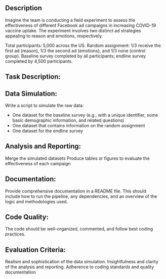 ## Description
Imagine the team is conducting a field experiment to assess the effectiveness of different Facebook ad campaigns in increasing COVID-19 vaccine uptake. The experiment involves two distinct ad strategies appealing to reason and emotions, respectively.

Total participants: 5,000 across the US.
Random assignment: 1/3 receive the first ad (reason), 1/3 the second ad (emotions), and 1/3 none (control group).
Baseline survey completed by all participants; endline survey completed by 4,500 participants.

## Task Description:
## Data Simulation:
Write a script to simulate the raw data:

  - One dataset for the baseline survey (e.g., with a unique identifier, some basic demographic information, and related questions)
  - One dataset that contains information on the random assignment
  - One dataset for the endline survey

## Analysis and Reporting:
Merge the simulated datasets
Produce tables or figures to evaluate the effectiveness of each campaign

## Documentation:
Provide comprehensive documentation in a README file. This should include how to run the pipeline, any dependencies, and an overview of the logic and methodologies used.

## Code Quality:
The code should be well-organized, commented, and follow best coding practices.

## Evaluation Criteria:
Realism and sophistication of the data simulation.
Insightfulness and clarity of the analysis and reporting.
Adherence to coding standards and quality documentation
